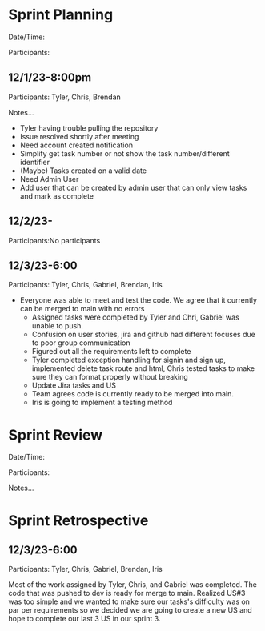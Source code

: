 # Sprint Planning


Date/Time:

Participants:

## 12/1/23-8:00pm

Participants: Tyler, Chris, Brendan

Notes...

- Tyler having trouble pulling the repository 
 - Issue resolved shortly after meeting 
- Need account created notification 
- Simplify get task number or not show the task number/different identifier 
- (Maybe) Tasks created on a valid date
- Need Admin User
 - Add user that can be created by admin user that can only view tasks and mark as complete

## 12/2/23-

Participants:No participants

## 12/3/23-6:00

Participants: Tyler, Chris, Gabriel, Brendan, Iris

- Everyone was able to meet and test the code. We agree that it currently can be merged to main with no errors
    - Assigned tasks were completed by Tyler and Chri, Gabriel was unable to push.
    - Confusion on user stories, jira and github had different focuses due to poor group communication
    - Figured out all the requirements left to complete
    - Tyler completed exception handling for signin and sign up, implemented delete task route and html, Chris tested tasks to make sure they can format properly without breaking
    - Update Jira tasks and US
    - Team agrees code is currently ready to be merged into main.
    - Iris is going to implement a testing method

# Sprint Review

Date/Time: 

Participants: 

Notes...

# Sprint Retrospective

## 12/3/23-6:00

Participants: Tyler, Chris, Gabriel, Brendan, Iris

Most of the work assigned by Tyler, Chris, and Gabriel was completed. The code that was pushed to dev is ready for merge to main.
Realized US#3 was too simple and we wanted to make sure our tasks's difficulty was on par per requirements so we decided we are going 
to create a new US and hope to complete our last 3 US in our sprint 3.

